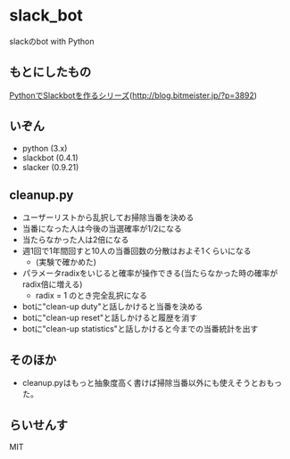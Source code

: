 # slack_bot
slackのbot with Python 

## もとにしたもの
[PythonでSlackbotを作るシリーズ](http://blog.bitmeister.jp/?p=3892)(http://blog.bitmeister.jp/?p=3892)

## いぞん
+ python (3.x)
+ slackbot (0.4.1)
+ slacker (0.9.21)

## cleanup.py
+ ユーザーリストから乱択してお掃除当番を決める
+ 当番になった人は今後の当選確率が1/2になる
+ 当たらなかった人は2倍になる
+ 週1回で1年間回すと10人の当番回数の分散はおよそ1くらいになる
  + (実験で確かめた)
+ パラメータradixをいじると確率が操作できる(当たらなかった時の確率がradix倍に増える)
  + radix = 1 のとき完全乱択になる
+ botに"clean-up duty"と話しかけると当番を決める
+ botに"clean-up reset"と話しかけると履歴を消す
+ botに"clean-up statistics"と話しかけると今までの当番統計を出す

## そのほか
+ cleanup.pyはもっと抽象度高く書けば掃除当番以外にも使えそうとおもった。

## らいせんす
  MIT
